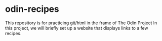 # odin-recipes
This repository is for practicing git/html in the frame of The Odin Project
In this project, we will briefly set up a website that displays links to a few recipes.